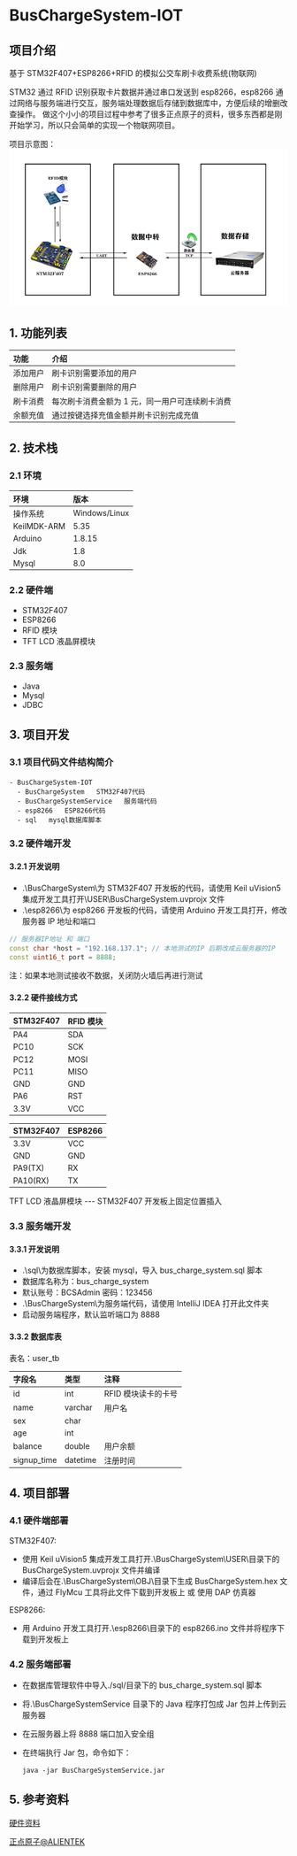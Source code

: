 # BusChargeSystem-IOT

## 项目介绍

基于 STM32F407+ESP8266+RFID 的模拟公交车刷卡收费系统(物联网)

STM32 通过 RFID 识别获取卡片数据并通过串口发送到 esp8266，esp8266 通过网络与服务端进行交互，服务端处理数据后存储到数据库中，方便后续的增删改查操作。
做这个小小的项目过程中参考了很多正点原子的资料，很多东西都是刚开始学习，所以只会简单的实现一个物联网项目。

项目示意图：
![项目示意图](./image/signal_communication.jpg)

## 1. 功能列表

| 功能     | 介绍                                            |
| :------- | :---------------------------------------------- |
| 添加用户 | 刷卡识别需要添加的用户                          |
| 删除用户 | 刷卡识别需要删除的用户                          |
| 刷卡消费 | 每次刷卡消费金额为 1 元，同一用户可连续刷卡消费 |
| 余额充值 | 通过按键选择充值金额并刷卡识别完成充值          |

## 2. 技术栈

### 2.1 环境

| 环境        | 版本          |
| :---------- | :------------ |
| 操作系统    | Windows/Linux |
| KeilMDK-ARM | 5.35          |
| Arduino     | 1.8.15        |
| Jdk         | 1.8           |
| Mysql       | 8.0           |

### 2.2 硬件端

- STM32F407
- ESP8266
- RFID 模块
- TFT LCD 液晶屏模块

### 2.3 服务端

- Java
- Mysql
- JDBC

## 3. 项目开发

### 3.1 项目代码文件结构简介

```
- BusChargeSystem-IOT
  - BusChargeSystem   STM32F407代码
  - BusChargeSystemService   服务端代码
  - esp8266   ESP8266代码
  - sql   mysql数据库脚本
```

### 3.2 硬件端开发

#### 3.2.1 开发说明

- .\BusChargeSystem\为 STM32F407 开发板的代码，请使用 Keil uVision5 集成开发工具打开\USER\BusChargeSystem.uvprojx 文件
- .\esp8266\为 esp8266 开发板的代码，请使用 Arduino 开发工具打开，修改服务器 IP 地址和端口

```cpp
// 服务器IP地址 和 端口
const char *host = "192.168.137.1"; // 本地测试的IP 后期改成云服务器的IP
const uint16_t port = 8888;
```

注：如果本地测试接收不数据，关闭防火墙后再进行测试

#### 3.2.2 硬件接线方式

| STM32F407 | RFID 模块 |
| --------- | --------- |
| PA4       | SDA       |
| PC10      | SCK       |
| PC12      | MOSI      |
| PC11      | MISO      |
| GND       | GND       |
| PA6       | RST       |
| 3.3V      | VCC       |

| STM32F407 | ESP8266 |
| --------- | ------- |
| 3.3V      | VCC     |
| GND       | GND     |
| PA9(TX)   | RX      |
| PA10(RX)  | TX      |

TFT LCD 液晶屏模块 --- STM32F407 开发板上固定位置插入

### 3.3 服务端开发

#### 3.3.1 开发说明

- .\sql\为数据库脚本，安装 mysql，导入 bus_charge_system.sql 脚本
- 数据库名称为：bus_charge_system
- 默认账号：BCSAdmin 密码：123456
- .\BusChargeSystem\为服务端代码，请使用 IntelliJ IDEA 打开此文件夹
- 启动服务端程序，默认监听端口为 8888

#### 3.3.2 数据库表

表名：user_tb

| 字段名      | 类型     | 注释                |
| :---------- | :------- | :------------------ |
| id          | int      | RFID 模块读卡的卡号 |
| name        | varchar  | 用户名              |
| sex         | char     |                     |
| age         | int      |                     |
| balance     | double   | 用户余额            |
| signup_time | datetime | 注册时间            |

## 4. 项目部署

### 4.1 硬件端部署

STM32F407:

- 使用 Keil uVision5 集成开发工具打开.\BusChargeSystem\USER\目录下的 BusChargeSystem.uvprojx 文件并编译
- 编译后会在.\BusChargeSystem\OBJ\目录下生成 BusChargeSystem.hex 文件，通过 FlyMcu 工具将此文件下载到开发板上 或 使用 DAP 仿真器

ESP8266:

- 用 Arduino 开发工具打开.\esp8266\目录下的 esp8266.ino 文件并将程序下载到开发板上

### 4.2 服务端部署

- 在数据库管理软件中导入./sql/目录下的 bus_charge_system.sql 脚本
- 将.\BusChargeSystemService 目录下的 Java 程序打包成 Jar 包并上传到云服务器
- 在云服务器上将 8888 端口加入安全组
- 在终端执行 Jar 包，命令如下：

  ```
  java -jar BusChargeSystemService.jar
  ```

## 5. 参考资料

[硬件资料](http://www.openedv.com/docs/boards/stm32/zdyz_stm32f407_explorer.html)

[正点原子@ALIENTEK](http://www.alientek.com/)
